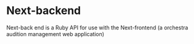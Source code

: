 # Next-backend

Next-back end is a Ruby API for use with the Next-frontend (a orchestra audition management web application)


